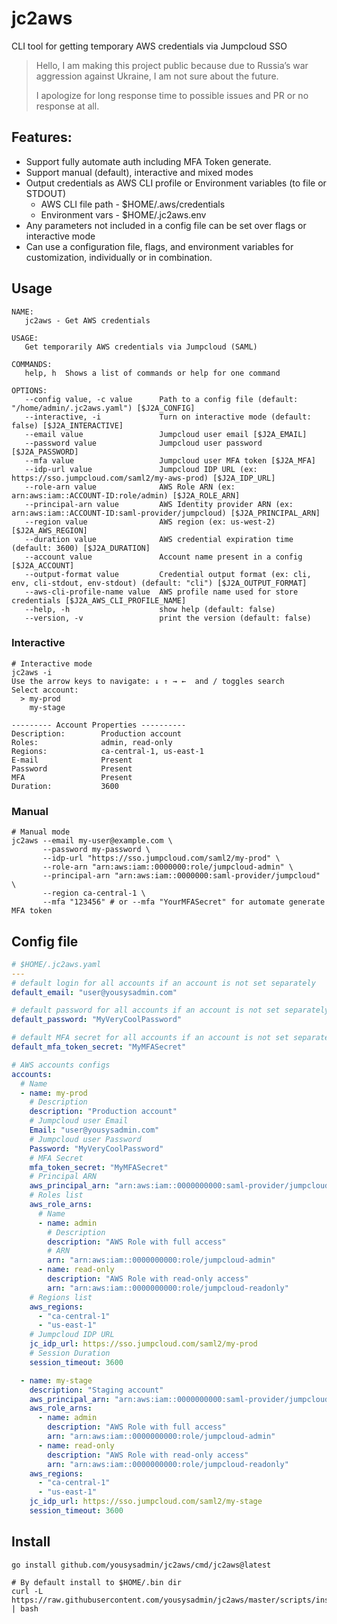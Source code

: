 # jc2aws
CLI tool for getting temporary AWS credentials via Jumpcloud SSO

> Hello, I am making this project public because due to Russia’s war aggression against Ukraine, I am not sure about the future.
>
> I apologize for long response time to possible issues and PR or no response at all.

## Features:
- Support fully automate auth including MFA Token generate.
- Support manual (default), interactive and mixed modes
- Output credentials as AWS CLI profile or Environment variables (to file or STDOUT)
  - AWS CLI file path - $HOME/.aws/credentials
  - Environment vars - $HOME/.jc2aws.env
- Any parameters not included in a config file can be set over flags or interactive mode
- Can use a configuration file, flags, and environment variables for customization, individually or in combination.


## Usage
```
NAME:
   jc2aws - Get AWS credentials

USAGE:
   Get temporarily AWS credentials via Jumpcloud (SAML)

COMMANDS:
   help, h  Shows a list of commands or help for one command

OPTIONS:
   --config value, -c value      Path to a config file (default: "/home/admin/.jc2aws.yaml") [$J2A_CONFIG]
   --interactive, -i             Turn on interactive mode (default: false) [$J2A_INTERACTIVE]
   --email value                 Jumpcloud user email [$J2A_EMAIL]
   --password value              Jumpcloud user password [$J2A_PASSWORD]
   --mfa value                   Jumpcloud user MFA token [$J2A_MFA]
   --idp-url value               Jumpcloud IDP URL (ex: https://sso.jumpcloud.com/saml2/my-aws-prod) [$J2A_IDP_URL]
   --role-arn value              AWS Role ARN (ex: arn:aws:iam::ACCOUNT-ID:role/admin) [$J2A_ROLE_ARN]
   --principal-arn value         AWS Identity provider ARN (ex: arn:aws:iam::ACCOUNT-ID:saml-provider/jumpcloud) [$J2A_PRINCIPAL_ARN]
   --region value                AWS region (ex: us-west-2) [$J2A_AWS_REGION]
   --duration value              AWS credential expiration time (default: 3600) [$J2A_DURATION]
   --account value               Account name present in a config [$J2A_ACCOUNT]
   --output-format value         Credential output format (ex: cli, env, cli-stdout, env-stdout) (default: "cli") [$J2A_OUTPUT_FORMAT]
   --aws-cli-profile-name value  AWS profile name used for store credentials [$J2A_AWS_CLI_PROFILE_NAME]
   --help, -h                    show help (default: false)
   --version, -v                 print the version (default: false)
```
### Interactive
```shell
# Interactive mode 
jc2aws -i
Use the arrow keys to navigate: ↓ ↑ → ←  and / toggles search
Select account:
  > my-prod
    my-stage

--------- Account Properties ----------
Description:        Production account
Roles:              admin, read-only
Regions:            ca-central-1, us-east-1
E-mail              Present
Password            Present
MFA                 Present
Duration:           3600
```

### Manual
```shell
# Manual mode 
jc2aws --email my-user@example.com \
       --password my-password \
       --idp-url "https://sso.jumpcloud.com/saml2/my-prod" \
       --role-arn "arn:aws:iam::0000000:role/jumpcloud-admin" \
       --principal-arn "arn:aws:iam::0000000:saml-provider/jumpcloud" \
       --region ca-central-1 \
       --mfa "123456" # or --mfa "YourMFASecret" for automate generate MFA token
```

## Config file
```yaml
# $HOME/.jc2aws.yaml
---
# default login for all accounts if an account is not set separately
default_email: "user@yousysadmin.com"

# default password for all accounts if an account is not set separately
default_password: "MyVeryCoolPassword"

# default MFA secret for all accounts if an account is not set separately
default_mfa_token_secret: "MyMFASecret"

# AWS accounts configs
accounts:
  # Name
  - name: my-prod
    # Description
    description: "Production account"
    # Jumpcloud user Email
    Email: "user@yousysadmin.com"
    # Jumpcloud user Password
    Password: "MyVeryCoolPassword"
    # MFA Secret
    mfa_token_secret: "MyMFASecret"
    # Principal ARN
    aws_principal_arn: "arn:aws:iam::0000000000:saml-provider/jumpcloud"
    # Roles list
    aws_role_arns:
      # Name
      - name: admin
        # Description
        description: "AWS Role with full access"
        # ARN
        arn: "arn:aws:iam::0000000000:role/jumpcloud-admin"
      - name: read-only
        description: "AWS Role with read-only access"
        arn: "arn:aws:iam::0000000000:role/jumpcloud-readonly"
    # Regions list
    aws_regions:
      - "ca-central-1"
      - "us-east-1"
    # Jumpcloud IDP URL
    jc_idp_url: https://sso.jumpcloud.com/saml2/my-prod
    # Session Duration
    session_timeout: 3600

  - name: my-stage
    description: "Staging account"
    aws_principal_arn: "arn:aws:iam::0000000000:saml-provider/jumpcloud"
    aws_role_arns:
      - name: admin
        description: "AWS Role with full access"
        arn: "arn:aws:iam::0000000000:role/jumpcloud-admin"
      - name: read-only
        description: "AWS Role with read-only access"
        arn: "arn:aws:iam::0000000000:role/jumpcloud-readonly"
    aws_regions:
      - "ca-central-1"
      - "us-east-1"
    jc_idp_url: https://sso.jumpcloud.com/saml2/my-stage
    session_timeout: 3600

```

## Install 

```shell
go install github.com/yousysadmin/jc2aws/cmd/jc2aws@latest
```

```shell
# By default install to $HOME/.bin dir
curl -L https://raw.githubusercontent.com/yousysadmin/jc2aws/master/scripts/install.sh | bash
```
